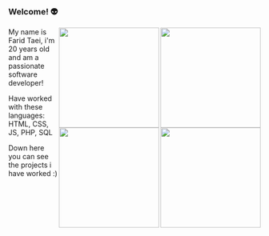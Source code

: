 ### Welcome! 👽
<img align="right" width="200" src="https://github.com/leviathanbasket/leviathanbasket/assets/148531582/ee01ce96-dcf7-4edb-a448-e3679ac44ee9"/>
<img align="right" width="200" src="https://github.com/leviathanbasket/leviathanbasket/assets/148531582/3a812801-e6e1-454a-9d17-6e936537174c"/>
<img align="right" width="200" src="https://github.com/leviathanbasket/leviathanbasket/assets/148531582/411b1f4d-167c-4b87-bc48-d664f3e5b9d6"/>
<img align="right" width="200" src="https://github.com/leviathanbasket/leviathanbasket/assets/148531582/8769c1f5-22e9-490b-bedc-d9f69b0797d5"/>

My name is Farid Taei, i'm 20 years old and am a passionate software developer!

Have worked with these languages: HTML, CSS, JS, PHP, SQL

Down here you can see the projects i have worked :) 
